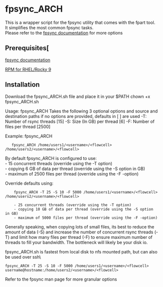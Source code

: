 # fpsync_ARCH

This is a wrapper script for the fpsync utility that comes with the fpart tool. It simplifies the most common fpsync tasks.\
Please refer to the [fpsync documentation](https://www.fpart.org/fpsync/) for more options

## Prerequisites[
[fpsync documentation](https://www.fpart.org/)

[RPM for RHEL/Rocky 9](https://kojipkgs.fedoraproject.org//packages/fpart/1.5.1/1.el9/x86_64/fpart-1.5.1-1.el9.x86_64.rpm)



## Installation
Download the fpsync_ARCH.sh file and place it in your $PATH
chown +x fpsync_ARCH.sh

Usage:
        fpsync_ARCH Takes the following 3 optional options and source and destination paths
        if no options are provided, defaults in [ ] are used
        -T: Number of rsync threads     [15]
        -S: Size (In GB) per thread     [6]
        -F: Number of files per thread  [2500]


Example:
        fpsync_ARCH <src directory> <destination directory>

       fpsync_ARCH /home/users1/<username>/<flowcell> /home/users2/<username>/<flowcell>

By default fpsync_ARCH is configured to use:\
        - 15 concurrent threads (override using the -T option)\
        - copying 6 GB of data per thread (override using the -S option in GB)\
        - maximum of 2500 files per thread (override using the -F -option)

Override defaults using:

        fpsync_ARCH -T 25 -S 10 -F 5000 /home/users1/<username>/<flowcell> /home/users2/<username>/<flowcell>

        - 25 concurrent threads (override using the -T option)
        - copying 10 GB of data per thread (override using the -S option in GB)
        - maximum of 5000 files per thread (override using the -F -option)


Generally speaking, when copying lots of small files, its best to reduce the amount of data (-S) and increase the number of
concurrent rsync threads (-T) and limit how many files per thread (-F) to ensure maximum number of threads to fill your
bandwidth.  The bottleneck will likely be your disk io.  

fpsync_ARCH.sh is fastest from local disk to nfs mounted path, but can also be used over ssh\

  ```fpsync_ARCH -T 25 -S 10 -F 5000 /home/users1/<username>/<flowcell> username@hostname:/home/users2/<username>/<flowcell>```

Refer to the fpsync man page for more granular options
